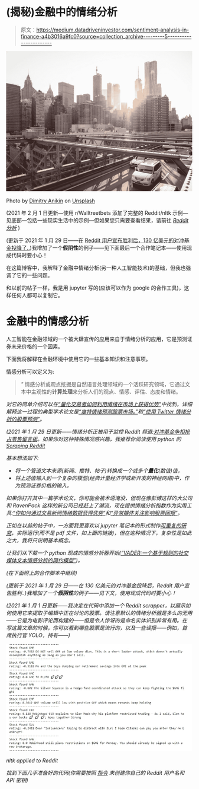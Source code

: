 # (揭秘)金融中的情绪分析

> 原文：<https://medium.datadriveninvestor.com/sentiment-analysis-in-finance-a4b3016a9fc0?source=collection_archive---------5----------------------->

![](img/2e1cc81287de678e8c371a34f6bdc343.png)

Photo by [Dimitry Anikin](https://unsplash.com/@anikinearthwalker?utm_source=medium&utm_medium=referral) on [Unsplash](https://unsplash.com?utm_source=medium&utm_medium=referral)

(2021 年 2 月 1 日更新—使用 r/Walltreetbets 添加了完整的 Reddit/nltk 示例—见底部—包括一些现实生活中的示例—但如果您只需要查看结果，请前往 [*Reddit 分析*](https://lamatuk.medium.com/reddit-analysis-b42c8cbaf4f3) )

(更新于 2021 年 1 月 29 日——在 [Reddit 用户宣布胜利后，130 亿美元的对冲基金投降了..](https://www.independent.co.uk/news/business/gamestop-share-price-reddit-hedge-fund-melvin-capital-b1793543.html))我增加了一个**假阴性**的例子——见下面最后一个合作笔记本——使用现成代码时要小心！

在这篇博客中，我解释了金融中情绪分析(另一种人工智能技术)的基础，但我也强调了它的一些问题。

和以前的帖子一样，我是用 jupyter 写的(应该可以作为 google 的合作工具)，这样任何人都可以复制它。

# 金融中的情感分析

人工智能在金融领域的一个被大肆宣传的应用来自于情绪分析的应用，它是预测证券未来价格的一个因素。

下面我将解释在金融环境中使用它的一些基本知识和注意事项。

情感分析可以定义为:

> *"* 情感分析或观点挖掘是自然语言处理领域的一个活跃研究领域，它通过文本中主观性的**计算处理**来分析人们的观点、情感、评估、态度和情绪。

*对它的简单介绍可以在[“量化交易者如何利用情绪在市场上获得优势”](https://www.forbes.com/sites/kumesharoomoogan/2015/08/06/how-quant-traders-use-sentiment-to-get-an-edge-on-the-market/#5a38018d4b5d)中找到，详细解释这一过程的典型学术论文是[“推特情绪预测股票市场。”](https://arxiv.org/pdf/1010.3003.pdf)和[“使用 Twitter 情绪分析的股票预测”](http://cs229.stanford.edu/proj2011/GoelMittal-StockMarketPredictionUsingTwitterSentimentAnalysis.pdf)。*

*(2021 年 1 月 29 日更新——情绪分析正被用于监控 Reddit 频道:[对冲基金争相抢占零售留言板](https://www.ft.com/content/04477ee8-0af2-4f0f-a331-2987444892c3)。如果你对这种特殊情况感兴趣，我推荐你阅读使用 python 的 [Scraping Reddit](https://medium.com/swlh/scraping-reddit-using-python-57e61e322486)*

*基本想法如下:*

*   *将一个管道文本来源(新闻、推特、帖子)转换成一个或多个**量化**(数值)值，*
*   *将上述值输入到一个复杂的模型(经典计量经济学或新开发的神经网络)中，作为预测证券价格的输入。*

*如果你打开其中一篇学术论文，你可能会被术语淹没，但现在像彭博这样的大公司和 RavenPack 这样的新公司已经赶上了潮流，现在提供情绪分析指数作为实用工具:[“你如何通过交易新闻情绪数据获得优势”](https://www.bloomberg.com/professional/blog/can-get-edge-trading-news-sentiment-data/)和[“异常媒体关注影响股票回报”](https://www.ravenpack.com/research/abnormal-media-attention-impacts-stock-returns/)。*

*正如在以前的帖子中，一方面我更喜欢以 jupyter 笔记本的形式制作[可重复的研究](https://en.wikipedia.org/wiki/Reproducibility#Reproducible_research)，实际运行(而不是 pdf 文件，如上面的链接)，但在这种情况下，复杂性是如此之大，我将只说明基本概念。*

*让我们从下载一个 python 现成的情感分析器开始([“VADER:一个基于规则的社交媒体文本情感分析的简约模型”](https://pdfs.semanticscholar.org/a6e4/a2532510369b8f55c68f049ff11a892fefeb.pdf))。*

*(在下面附上的合作脚本中继续)*

*(更新于 2021 年 1 月 29 日——在 130 亿美元的对冲基金投降后，Reddit 用户宣告胜利..)我增加了一个**假阴性**的例子——见下文，使用现成代码时要小心！*

*(2021 年 1 月 1 日更新——我决定在代码中添加一个 Reddit scrapper，以展示如何使用它来提取子编辑中正在讨论的股票。请注意默认的情绪分析器是多么的无用——它是为电影评论而构建的——但是令人惊讶的是命名实体识别非常有用。在写这篇文章的时候，你可以看到哪些股票是流行的，以及一些误报——例如，首席执行官 YOLO，持有——)*

*![](img/75884018c4c6c1b2edf70197a039e558.png)*

*nltk applied to Reddit*

*找到下面几乎准备好的代码(你需要按照 [*指令*](https://medium.com/swlh/scraping-reddit-using-python-57e61e322486) 来创建你自己的 Reddit 用户名和 API 密钥)*